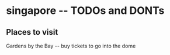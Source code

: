 # singapore -- TODOs and DONTs

## Places to visit
Gardens by the Bay -- buy tickets to go into the dome
